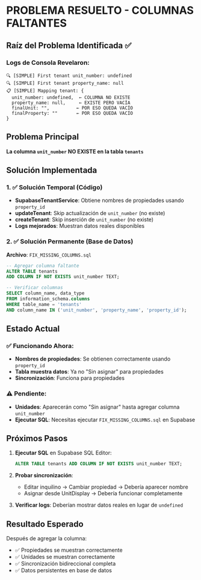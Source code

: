 # PROBLEMA RESUELTO - COLUMNAS FALTANTES

## Raíz del Problema Identificada ✅

### Logs de Consola Revelaron:
```
🔍 [SIMPLE] First tenant unit_number: undefined
🔍 [SIMPLE] First tenant property_name: null
📋 [SIMPLE] Mapping tenant: {
  unit_number: undefined,  ← COLUMNA NO EXISTE
  property_name: null,     ← EXISTE PERO VACÍA
  finalUnit: "",          ← POR ESO QUEDA VACÍO
  finalProperty: ""       ← POR ESO QUEDA VACÍO
}
```

## Problema Principal
**La columna `unit_number` NO EXISTE en la tabla `tenants`**

## Solución Implementada

### 1. ✅ Solución Temporal (Código)
- **SupabaseTenantService**: Obtiene nombres de propiedades usando `property_id`
- **updateTenant**: Skip actualización de `unit_number` (no existe)
- **createTenant**: Skip inserción de `unit_number` (no existe)
- **Logs mejorados**: Muestran datos reales disponibles

### 2. ✅ Solución Permanente (Base de Datos)
**Archivo**: `FIX_MISSING_COLUMNS.sql`
```sql
-- Agregar columna faltante
ALTER TABLE tenants 
ADD COLUMN IF NOT EXISTS unit_number TEXT;

-- Verificar columnas
SELECT column_name, data_type 
FROM information_schema.columns 
WHERE table_name = 'tenants' 
AND column_name IN ('unit_number', 'property_name', 'property_id');
```

## Estado Actual

### ✅ Funcionando Ahora:
- **Nombres de propiedades**: Se obtienen correctamente usando `property_id`
- **Tabla muestra datos**: Ya no "Sin asignar" para propiedades
- **Sincronización**: Funciona para propiedades

### ⚠️ Pendiente:
- **Unidades**: Aparecerán como "Sin asignar" hasta agregar columna `unit_number`
- **Ejecutar SQL**: Necesitas ejecutar `FIX_MISSING_COLUMNS.sql` en Supabase

## Próximos Pasos

1. **Ejecutar SQL** en Supabase SQL Editor:
   ```sql
   ALTER TABLE tenants ADD COLUMN IF NOT EXISTS unit_number TEXT;
   ```

2. **Probar sincronización**:
   - Editar inquilino → Cambiar propiedad → Debería aparecer nombre
   - Asignar desde UnitDisplay → Debería funcionar completamente

3. **Verificar logs**: Deberían mostrar datos reales en lugar de `undefined`

## Resultado Esperado

Después de agregar la columna:
- ✅ Propiedades se muestran correctamente
- ✅ Unidades se muestran correctamente  
- ✅ Sincronización bidireccional completa
- ✅ Datos persistentes en base de datos